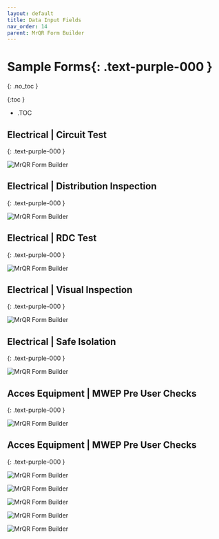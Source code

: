 ```yaml
---
layout: default
title: Data Input Fields
nav_order: 14
parent: MrQR Form Builder
---
```

# **Sample Forms**{: .text-purple-000 }
{: .no_toc }

{:toc }
- .TOC

## Electrical | Circuit Test
{: .text-purple-000 }

![MrQR Form Builder](/assets/images/Forms//Samples/MrQR_Sample_CircuitTest.png "Circuit Test")

## Electrical | Distribution Inspection
{: .text-purple-000 }

![MrQR Form Builder](/assets/images/Forms//Samples/MrQR_Sample_DB_Inspection.png "DB Inspection")

## Electrical | RDC Test
{: .text-purple-000 }

![MrQR Form Builder](/assets/images/Forms//Samples/MrQR_Sample_RCD.png "RCD Test")

## Electrical | Visual Inspection
{: .text-purple-000 }

![MrQR Form Builder](/assets/images/Forms//Samples/MrQR_Sample_Visual_Inspection.png "Visual Inspection")

## Electrical | Safe Isolation
{: .text-purple-000 }

![MrQR Form Builder](/assets/images/Forms//Samples/MrQR_Sample_safeIsolation.png "Safe Isolation")

## Acces Equipment | MWEP Pre User Checks
{: .text-purple-000 }

![MrQR Form Builder](/assets/images/Forms//Samples/MrQR_Sample_MWEP_Inspection.png "MWEP Inspection")

## Acces Equipment | MWEP Pre User Checks
{: .text-purple-000 }



![MrQR Form Builder](/assets/images/Forms//Samples/MrQR_sample_mwep_Clean.png "MWEP Clean")

![MrQR Form Builder](/assets/images/Forms//Samples/MrQR_Sample_Induction_Form.png "Induction")

![MrQR Form Builder](/assets/images/Forms//Samples/MrQR_sample_ladder.png "Ladder")

![MrQR Form Builder](/assets/images/Forms//Samples/MrQR_Sample_FireDoor.png "Fire Door")

![MrQR Form Builder](/assets/images/Forms//Samples/MrQR_Sample_EquipmentDetails.png "Equipment")
